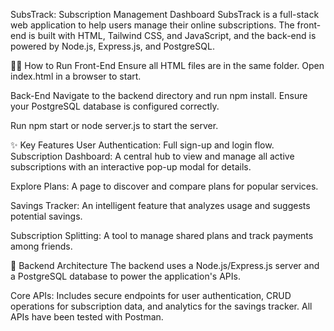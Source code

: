 SubsTrack: Subscription Management Dashboard
SubsTrack is a full-stack web application to help users manage their online subscriptions. The front-end is built with HTML, Tailwind CSS, and JavaScript, and the back-end is powered by Node.js, Express.js, and PostgreSQL.

🏃‍♂ How to Run
Front-End
Ensure all HTML files are in the same folder.
Open index.html in a browser to start.

Back-End
Navigate to the backend directory and run npm install.
Ensure your PostgreSQL database is configured correctly.

Run npm start or node server.js to start the server.

✨ Key Features
User Authentication: Full sign-up and login flow.
Subscription Dashboard: A central hub to view and manage all active subscriptions with an interactive pop-up modal for details.

Explore Plans: A page to discover and compare plans for popular services.

Savings Tracker: An intelligent feature that analyzes usage and suggests potential savings.

Subscription Splitting: A tool to manage shared plans and track payments among friends.

🔧 Backend Architecture
The backend uses a Node.js/Express.js server and a PostgreSQL database to power the application's APIs.

Core APIs: Includes secure endpoints for user authentication, CRUD operations for subscription data, and analytics for the savings tracker. All APIs have been tested with Postman.
